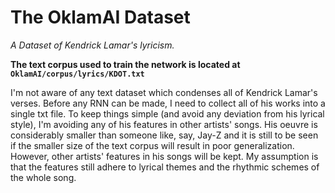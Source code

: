 # **The OklamAI Dataset**
_A Dataset of Kendrick Lamar's lyricism._

**The text corpus used to train the network is located at `OklamAI/corpus/lyrics/KDOT.txt`**


I'm not aware of any text dataset which condenses all of Kendrick Lamar's verses. Before any RNN can be made, I need to collect all of his works into a single txt file. To keep things simple (and avoid any deviation from his lyrical style), I'm avoiding any of his features in other artists' songs. His oeuvre is considerably smaller than someone like, say, Jay-Z and it is still to be seen if the smaller size of the text corpus will result in poor  generalization. However, other artists' features in his songs will be kept. My assumption is that the features still adhere to lyrical themes and the rhythmic schemes of the whole song. 



   


